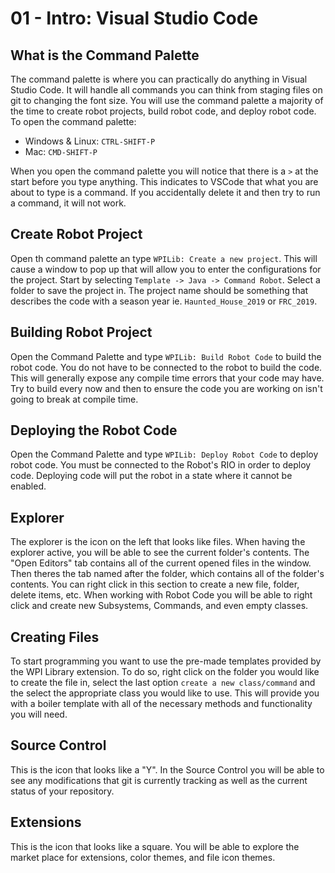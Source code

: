 # 01 - Intro: Visual Studio Code

## What is the Command Palette

The command palette is where you can practically do anything in Visual Studio Code.
It will handle all commands you can think from staging files on git to changing
the font size. You will use the command palette a majority of the time to create
robot projects, build robot code, and deploy robot code. To open the command palette:

* Windows & Linux: `CTRL-SHIFT-P`
* Mac: `CMD-SHIFT-P`

When you open the command palette you will notice that there is a `>` at the
start before you type anything. This indicates to VSCode that what you are about
to type is a command. If you accidentally delete it and then try to run a command,
it will not work.

## Create Robot Project

Open th command palette an type `WPILib: Create a new project`.
This will cause a window to pop up that will allow you to enter the configurations
for the project. Start by selecting `Template -> Java -> Command Robot`. Select a
folder to save the project in. The project name should be something that describes
the code with a season year ie. `Haunted_House_2019` or `FRC_2019`.

## Building Robot Project

Open the Command Palette and type `WPILib: Build Robot Code` to build the robot
code. You do not have to be connected to the robot to build the code. This will
generally expose any compile time errors that your code may have. Try to build
every now and then to ensure the code you are working on isn't going to break
at compile time.

## Deploying the Robot Code

Open the Command Palette and type `WPILib: Deploy Robot Code` to deploy robot code.
You must be connected to the Robot's RIO in order to deploy code. Deploying code
will put the robot in a state where it cannot be enabled.

## Explorer

The explorer is the icon on the left that looks like files. When having the
explorer active, you will be able to see the current folder's contents. The
"Open Editors" tab contains all of the current opened files in the window.
Then theres the tab named after the folder, which contains all of the folder's
contents. You can right click in this section to create a new file, folder,
delete items, etc. When working with Robot Code you will be able to right
click and create new Subsystems, Commands, and even empty classes.

## Creating Files

To start programming you want to use the pre-made templates provided by the
WPI Library extension. To do so, right click on the folder you would like
to create the file in, select the last option `create a new class/command`
and the select the appropriate class you would like to use. This will provide
you with a boiler template with all of the necessary methods and functionality
you will need.

## Source Control

This is the icon that looks like a "Y". In the Source Control you will be able
to see any modifications that git is currently tracking as well as the current
status of your repository.

## Extensions

This is the icon that looks like a square. You will be able to explore the market
place for extensions, color themes, and file icon themes.
